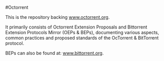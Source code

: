 #Octorrent

This is the repository backing www.octorrent.org.

It primarily consists of Octorrent Extension Proposals and Bittorrent Extension Protocols Mirror
(OEPs & BEPs), documenting various aspects, common practices
and proposed standards of the OcTorrent & BitTorrent protocol.

BEPs can also be found at: www.bittorrent.org.
